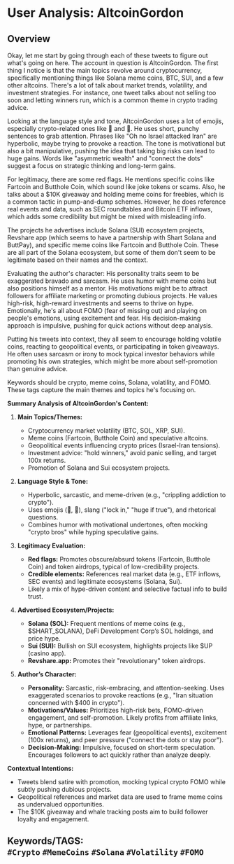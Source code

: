 # User Analysis: AltcoinGordon

## Overview

<think>
Okay, let me start by going through each of these tweets to figure out what's going on here. The account in question is AltcoinGordon. The first thing I notice is that the main topics revolve around cryptocurrency, specifically mentioning things like Solana meme coins, BTC, SUI, and a few other altcoins. There's a lot of talk about market trends, volatility, and investment strategies. For instance, one tweet talks about not selling too soon and letting winners run, which is a common theme in crypto trading advice.

Looking at the language style and tone, AltcoinGordon uses a lot of emojis, especially crypto-related ones like 🤯 and 👀. He uses short, punchy sentences to grab attention. Phrases like "Oh no Israel attacked Iran" are hyperbolic, maybe trying to provoke a reaction. The tone is motivational but also a bit manipulative, pushing the idea that taking big risks can lead to huge gains. Words like "asymmetric wealth" and "connect the dots" suggest a focus on strategic thinking and long-term gains.

For legitimacy, there are some red flags. He mentions specific coins like Fartcoin and Butthole Coin, which sound like joke tokens or scams. Also, he talks about a $10K giveaway and holding meme coins for freebies, which is a common tactic in pump-and-dump schemes. However, he does reference real events and data, such as SEC roundtables and Bitcoin ETF inflows, which adds some credibility but might be mixed with misleading info.

The projects he advertises include Solana (SUI) ecosystem projects, Revshare app (which seems to have a partnership with Shart Solana and ButtPay), and specific meme coins like Fartcoin and Butthole Coin. These are all part of the Solana ecosystem, but some of them don't seem to be legitimate based on their names and the context.

Evaluating the author's character: His personality traits seem to be exaggerated bravado and sarcasm. He uses humor with meme coins but also positions himself as a mentor. His motivations might be to attract followers for affiliate marketing or promoting dubious projects. He values high-risk, high-reward investments and seems to thrive on hype. Emotionally, he's all about FOMO (fear of missing out) and playing on people's emotions, using excitement and fear. His decision-making approach is impulsive, pushing for quick actions without deep analysis.

Putting his tweets into context, they all seem to encourage holding volatile coins, reacting to geopolitical events, or participating in token giveaways. He often uses sarcasm or irony to mock typical investor behaviors while promoting his own strategies, which might be more about self-promotion than genuine advice.

Keywords should be crypto, meme coins, Solana, volatility, and FOMO. These tags capture the main themes and topics he's focusing on.
</think>

**Summary Analysis of AltcoinGordon's Content:**  

1. **Main Topics/Themes:**  
   - Cryptocurrency market volatility (BTC, SOL, XRP, SUI).  
   - Meme coins (Fartcoin, Butthole Coin) and speculative altcoins.  
   - Geopolitical events influencing crypto prices (Israel-Iran tensions).  
   - Investment advice: "hold winners," avoid panic selling, and target 100x returns.  
   - Promotion of Solana and Sui ecosystem projects.  

2. **Language Style & Tone:**  
   - Hyperbolic, sarcastic, and meme-driven (e.g., "crippling addiction to crypto").  
   - Uses emojis (🤯, 👀), slang ("lock in," "huge if true"), and rhetorical questions.  
   - Combines humor with motivational undertones, often mocking "crypto bros" while hyping speculative gains.  

3. **Legitimacy Evaluation:**  
   - **Red flags:** Promotes obscure/absurd tokens (Fartcoin, Butthole Coin) and token airdrops, typical of low-credibility projects.  
   - **Credible elements:** References real market data (e.g., ETF inflows, SEC events) and legitimate ecosystems (Solana, Sui).  
   - Likely a mix of hype-driven content and selective factual info to build trust.  

4. **Advertised Ecosystem/Projects:**  
   - **Solana (SOL):** Frequent mentions of meme coins (e.g., $SHART_SOLANA), DeFi Development Corp’s SOL holdings, and price hype.  
   - **Sui (SUI):** Bullish on SUI ecosystem, highlights projects like $UP (casino app).  
   - **Revshare.app:** Promotes their "revolutionary" token airdrops.  

5. **Author’s Character:**  
   - **Personality:** Sarcastic, risk-embracing, and attention-seeking. Uses exaggerated scenarios to provoke reactions (e.g., "Iran situation concerned with $400 in crypto").  
   - **Motivations/Values:** Prioritizes high-risk bets, FOMO-driven engagement, and self-promotion. Likely profits from affiliate links, hype, or partnerships.  
   - **Emotional Patterns:** Leverages fear (geopolitical events), excitement (100x returns), and peer pressure ("connect the dots or stay poor").  
   - **Decision-Making:** Impulsive, focused on short-term speculation. Encourages followers to act quickly rather than analyze deeply.  

**Contextual Intentions:**  
- Tweets blend satire with promotion, mocking typical crypto FOMO while subtly pushing dubious projects.  
- Geopolitical references and market data are used to frame meme coins as undervalued opportunities.  
- The $10K giveaway and whale tracking posts aim to build follower loyalty and engagement.  

**Keywords/TAGS:**  
`#Crypto` `#MemeCoins` `#Solana` `#Volatility` `#FOMO`
---
